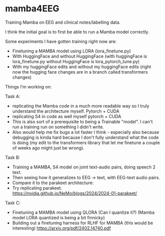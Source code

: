 # mamba4EEG
Training Mamba on EEG and clinical notes/labelling data. 

I think the initial goal is to first be able to run a Mamba model correctly. 

Some experiments I have gotten training right now are: 
- Finetuning a MAMBA model using LORA (lora_finetune.py)
- With HuggingFace and without HuggingFace (with huggingFace is lora_finetune.py without HuggingFace is lora_pytorch_tune.py)
- With my huggingFace edits and without my huggingFace edits (right now the hugging face changes are in a branch called transformers changes)

Things I'm working on: 

Task A: 
- replicating the Mamba code in a much more readable way so I truly understand the architecture myself. Pytorch + CUDA
- replicating S4 in code as well myself pytorch + CUDA 
- This is also sort of a prerequisite to being a Trainable "model". I can't run a training run on something I didn't write. 
- Also would help me fix bugs a lot faster I think - especially also because debugging is kinda hard because I don't fully understand what the code is doing (my edit to the transformers library that let me finetune a couple of weeks ago might just be wrong). 

Task B: 
- Training a MAMBA, S4 model on joint text-audio pairs, doing speech 2 text.
- Then seeing how it generalizes to EEG -> text, with EEG-text audio pairs. 
- Compare it to the parakeet architecture:
- Try replicating parakeet.  
https://nvidia.github.io/NeMo/blogs/2024/2024-01-parakeet/

Task C: 
- Finetuning a MAMBA model using QLORA (Can I quantize it?) (Mamba model LORA quantized is being a bit finnicky)
- Building out a finetuning harness for RLHF for MAMBA (this would be interesting) 
https://arxiv.org/pdf/2402.14740.pdf

